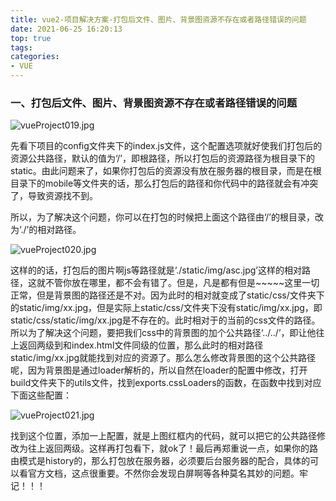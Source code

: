 ```yaml
---
title: vue2-项目解决方案-打包后文件、图片、背景图资源不存在或者路径错误的问题
date: 2021-06-25 16:20:13
top: true
tags:
categories:
- VUE
---
```

### 一、打包后文件、图片、背景图资源不存在或者路径错误的问题

![vueProject019.jpg](http://alivnram-test.oss-cn-beijing.aliyuncs.com/alivnblog/vueProject019.jpg)

先看下项目的config文件夹下的index.js文件，这个配置选项就好使我们打包后的资源公共路径，默认的值为‘/’，即根路径，所以打包后的资源路径为根目录下的static。由此问题来了，如果你打包后的资源没有放在服务器的根目录，而是在根目录下的mobile等文件夹的话，那么打包后的路径和你代码中的路径就会有冲突了，导致资源找不到。

所以，为了解决这个问题，你可以在打包的时候把上面这个路径由‘/’的根目录，改为‘./’的相对路径。

![vueProject020.jpg](http://alivnram-test.oss-cn-beijing.aliyuncs.com/alivnblog/vueProject020.jpg)

这样的的话，打包后的图片啊js等路径就是‘./static/img/asc.jpg’这样的相对路径，这就不管你放在哪里，都不会有错了。但是，凡是都有但是~~~~~这里一切正常，但是背景图的路径还是不对。因为此时的相对就变成了static/css/文件夹下的static/img/xx.jpg，但是实际上static/css/文件夹下没有static/img/xx.jpg，即static/css/static/img/xx.jpg是不存在的。此时相对于的当前的css文件的路径。所以为了解决这个问题，要把我们css中的背景图的加个公共路径‘../../’，即让他往上返回两级到和index.html文件同级的位置，那么此时的相对路径static/img/xx.jpg就能找到对应的资源了。那么怎么修改背景图的这个公共路径呢，因为背景图是通过loader解析的，所以自然在loader的配置中修改，打开build文件夹下的utils文件，找到exports.cssLoaders的函数，在函数中找到对应下面这些配置：

![vueProject021.jpg](http://alivnram-test.oss-cn-beijing.aliyuncs.com/alivnblog/vueProject021.jpg)

找到这个位置，添加一上配置，就是上图红框内的代码，就可以把它的公共路径修改为往上返回两级。这样再打包看下，就ok了！最后再郑重说一点，如果你的路由模式是history的，那么打包放在服务器，必须要后台服务器的配合，具体的可以看官方文档，这点很重要。不然你会发现白屏啊等各种莫名其妙的问题。牢记！！！